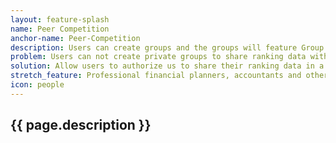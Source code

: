 ```yaml
---
layout: feature-splash
name: Peer Competition
anchor-name: Peer-Competition
description: Users can create groups and the groups will feature Group Leaderboards. Users will be ranked within the groups according to available cash. Users will be able to add and delete members of the group, create and delete groups, and decide specifically what data to share with a group.
problem: Users can not create private groups to share ranking data with (Big Number and that number’s rank within a subset of users that opt into a group). 
solution: Allow users to authorize us to share their ranking data in a private group.
stretch_feature: Professional financial planners, accountants and other finance professionals can create groups with clients to help them deliver services.
icon: people
---
```


## {{ page.description }}